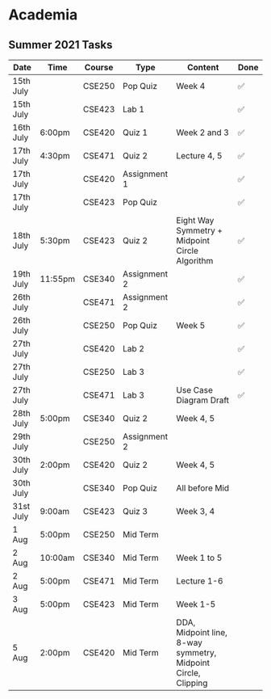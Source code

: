 # Academia

## Summer 2021 Tasks

| Date      | Time    | Course | Type         | Content                                                       | Done |
| --------- | ------- | ------ | ------------ | ------------------------------------------------------------- | ---- |
| 15th July |         | CSE250 | Pop Quiz     | Week 4                                                        | ✅   |
| 15th July |         | CSE423 | Lab 1        |                                                               | ✅   |
| 16th July | 6:00pm  | CSE420 | Quiz 1       | Week 2 and 3                                                  | ✅   |
| 17th July | 4:30pm  | CSE471 | Quiz 2       | Lecture 4, 5                                                  | ✅   |
| 17th July |         | CSE420 | Assignment 1 |                                                               | ✅   |
| 17th July |         | CSE423 | Pop Quiz     |                                                               | ✅   |
| 18th July | 5:30pm  | CSE423 | Quiz 2       | Eight Way Symmetry + Midpoint Circle Algorithm                | ✅   |
| 19th July | 11:55pm | CSE340 | Assignment 2 |                                                               | ✅   |
| 26th July |         | CSE471 | Assignment 2 |                                                               | ✅   |
| 26th July |         | CSE250 | Pop Quiz     | Week 5                                                        | ✅   |
| 27th July |         | CSE420 | Lab 2        |                                                               | ✅   |
| 27th July |         | CSE250 | Lab 3        |                                                               | ✅   |
| 27th July |         | CSE471 | Lab 3        | Use Case Diagram Draft                                        | ✅   |
| 28th July | 5:00pm  | CSE340 | Quiz 2       | Week 4, 5                                                     |      |
| 29th July |         | CSE250 | Assignment 2 |                                                               |      |
| 30th July | 2:00pm  | CSE420 | Quiz 2       | Week 4, 5                                                     |      |
| 30th July |         | CSE340 | Pop Quiz     | All before Mid                                                |      |
| 31st July | 9:00am  | CSE423 | Quiz 3       | Week 3, 4                                                     |      |
| 1 Aug     | 5:00pm  | CSE250 | Mid Term     |                                                               |      |
| 2 Aug     | 10:00am | CSE340 | Mid Term     | Week 1 to 5                                                   |      |
| 2 Aug     | 5:00pm  | CSE471 | Mid Term     | Lecture 1-6                                                   |      |
| 3 Aug     | 5:00pm  | CSE423 | Mid Term     | Week 1-5                                                      |      |
| 5 Aug     | 2:00pm  | CSE420 | Mid Term     | DDA, Midpoint line, 8-way symmetry, Midpoint Circle, Clipping |      |
